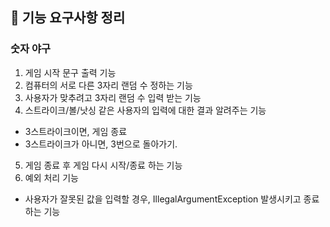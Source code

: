 
## 📝 기능 요구사항 정리
### 숫자 야구

1. 게임 시작 문구 출력 기능
2. 컴퓨터의 서로 다른 3자리 랜덤 수 정하는 기능
3. 사용자가 맞추려고 3자리 랜덤 수 입력 받는 기능
4. 스트라이크/볼/낫싱 같은 사용자의 입력에 대한 결과 알려주는 기능
- 3스트라이크이면, 게임 종료
- 3스트라이크가 아니면, 3번으로 돌아가기.
5. 게임 종료 후 게임 다시 시작/종료 하는 기능
6. 예외 처리 기능 
-  사용자가 잘못된 값을 입력할 경우, IllegalArgumentException 발생시키고 종료하는 기능
